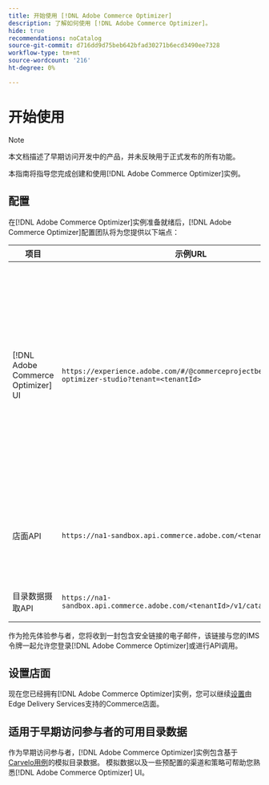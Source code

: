 ```yaml
---
title: 开始使用 [!DNL Adobe Commerce Optimizer]
description: 了解如何使用 [!DNL Adobe Commerce Optimizer]。
hide: true
recommendations: noCatalog
source-git-commit: d716dd9d75beb642bfad30271b6ecd3490ee7328
workflow-type: tm+mt
source-wordcount: '216'
ht-degree: 0%

---
```


# 开始使用

>[!NOTE]
>
>本文档描述了早期访问开发中的产品，并未反映用于正式发布的所有功能。

本指南将指导您完成创建和使用[!DNL Adobe Commerce Optimizer]实例。

<!--Click the tabs below to see high-level workflow overviews for the following user types:

- Administrators
- Merchants
- Developers

>[!BEGINTABS]

>[!TAB Administrator and merchant workflow]

This diagram provides a high-level overview of how administrators and merchants access and manage [!DNL Adobe Commerce Optimizer] instances. See the [Adobe Admin Console Guide](https://helpx.adobe.com/enterprise/admin-guide.html) for more information about administrator workflows.

NEED DIAGRAM

>[!TAB Developer workflow]

This diagram provides a high-level overview of how developers create integrations for [!DNL Adobe Commerce Optimizer] using App Builder. See the [API documentation](https://developer.adobe.com/commerce/services/cloud/) for more information.

NEED DIAGRAM

>[!ENDTABS]
-->

## 配置

在[!DNL Adobe Commerce Optimizer]实例准备就绪后，[!DNL Adobe Commerce Optimizer]配置团队将为您提供以下端点：

| 项目 | 示例URL | 用途 |
|---|---|---|
| [!DNL Adobe Commerce Optimizer] UI | `https://experience.adobe.com/#/@commerceprojectbeacon/commerce-optimizer-studio?tenant=<tenantId>` | 访问Commerce Optimizer UI以跨以下项管理您的目录：<br>1。 促销规则（产品发现、产品推荐）。<br>2。 目录管理（渠道和策略创建）。<br>3。 数据分析（查看您的目录数据摄取状态）。 |
| 店面API | `https://na1-sandbox.api.commerce.adobe.com/<tenantId>/graphql` | 访问设置由Edge Delivery Services提供支持的Commerce店面所需的API。 |
| 目录数据摄取API | `https://na1-sandbox.api.commerce.adobe.com/<tenantId>/v1/catalog/<entity>` | 访问摄取目录数据所需的API。 |

作为抢先体验参与者，您将收到一封包含安全链接的电子邮件，该链接与您的IMS令牌一起允许您登录[!DNL Adobe Commerce Optimizer]或进行API调用。

## 设置店面

现在您已经拥有[!DNL Adobe Commerce Optimizer]实例，您可以继续[设置](./storefront.md)由Edge Delivery Services支持的Commerce店面。

## 适用于早期访问参与者的可用目录数据

作为早期访问参与者，[!DNL Adobe Commerce Optimizer]实例包含基于[Carvelo用例](./use-case/admin-use-case.md)的模拟目录数据。 模拟数据以及一些预配置的渠道和策略可帮助您熟悉[!DNL Adobe Commerce Optimizer] UI。

<!--Ingest catalog data

By default, [!DNL Adobe Commerce Optimizer] instances do not include any product data.

See the [Ingestion API](https://developer-stage.adobe.com/commerce/services/composable-catalog/data-ingestion/using-the-api/) documentation to learn how you can import your catalog data into [!DNL Adobe Commerce Optimizer].

The catalog data that you ingest is visible in the [data insights](./insights-overview.md) page. Additionally, you can use the [Catalog](./catalog-overview.md) page to define the channels and policies.-->

